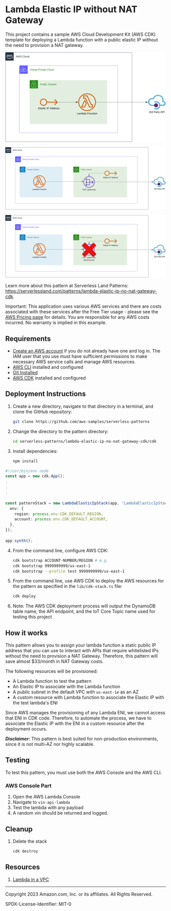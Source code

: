 # Lambda Elastic IP without NAT Gateway

This project contains a sample AWS Cloud Development Kit (AWS CDK) template for deploying a Lambda function with a public elastic IP without the need to provision a NAT gateway.

![Architecture](assets/Lambda-elastic-ip-no-nat-gateway.svg)

![Production Architecture](assets/Lambda-elastic-ip-with-nat.svg)

![Non-prod cost effective Architecture](assets/Lambda-elastic-ip-with-x-nat-gateway.svg)


Learn more about this pattern at Serverless Land Patterns: https://serverlessland.com/patterns/lambda-elastic-ip-no-nat-gateway-cdk.

Important: This application uses various AWS services and there are costs associated with these services after the Free Tier usage - please see the [AWS Pricing page](https://aws.amazon.com/pricing/) for details. You are responsible for any AWS costs incurred. No warranty is implied in this example.

## Requirements

- [Create an AWS account](https://portal.aws.amazon.com/gp/aws/developer/registration/index.html) if you do not already have one and log in. The IAM user that you use must have sufficient permissions to make necessary AWS service calls and manage AWS resources.
- [AWS CLI](https://docs.aws.amazon.com/cli/latest/userguide/install-cliv2.html) installed and configured
- [Git Installed](https://git-scm.com/book/en/v2/Getting-Started-Installing-Git)
- [AWS CDK](https://docs.aws.amazon.com/cdk/latest/guide/cli.html) installed and configured

## Deployment Instructions

1. Create a new directory, navigate to that directory in a terminal, and clone the GitHub repository:
   ```bash
   git clone https://github.com/aws-samples/serverless-patterns
   ```
2. Change the directory to the pattern directory:
   ```bash
   cd serverless-patterns/lambda-elastic-ip-no-nat-gateway-cdk/cdk
   ```
3. Install dependencies:
   ```bash
   npm install
   ```

```typescript
#!/usr/bin/env node
const app = new cdk.App();
.
.
.

const patternStack = new LambdaElasticIpStack(app, 'LambdaElasticIpStack', {
  env: {
    region: process.env.CDK_DEFAULT_REGION,
    account: process.env.CDK_DEFAULT_ACCOUNT,
  },
});

app.synth();

```

4. From the command line, configure AWS CDK:
   ```bash
   cdk bootstrap ACCOUNT-NUMBER/REGION # e.g.
   cdk bootstrap 9999999999/us-east-1
   cdk bootstrap --profile test 9999999999/us-east-1
   ```
5. From the command line, use AWS CDK to deploy the AWS resources for the pattern as specified in the `lib/cdk-stack.ts` file:
   ```bash
   cdk deploy
   ```
6. Note: The AWS CDK deployment process will output the DynamoDB table name, the API endpoint, and the IoT Core Topic name used for testing this project

## How it works

This pattern allows you to assign your lambda function a static public IP address that you can use to interact with APIs that require whitelisted IPs without the need to provision a NAT Gateway. Therefore, this pattern will save almost $33/month in NAT Gateway costs.


The following resources will be provisioned:

- A Lambda function to test the pattern
- An Elastic IP to associate with the Lambda function
- A public subnet in the default VPC with `us-east-1e` as an AZ
- A custom resource with Lambda function to associate the Elastic IP with the test lambda's ENI

Since AWS manages the provisioning of any Lambda ENI, we cannot access that ENI in CDK code. Therefore, to automate the process, we have to associate the Elastic IP with the ENI in a custom resource after the deployment occurs.

**_Disclaimer:_** This pattern is best suited for non-production environments, since it is not multi-AZ nor highly scalable.

## Testing

To test this pattern, you must use both the AWS Console and the AWS CLI.

### AWS Console Part

1. Open the AWS Lambda Console
2. Navigate to `vin-api-lambda`
3. Test the lambda with any payload
4. A random vin should be returned and logged.


## Cleanup

1. Delete the stack
   ```bash
   cdk destroy
   ```

## Resources

1. [Lambda in a VPC](https://docs.aws.amazon.com/prescriptive-guidance/latest/patterns/generate-a-static-outbound-ip-address-using-a-lambda-function-amazon-vpc-and-a-serverless-architecture.html)

---

Copyright 2023 Amazon.com, Inc. or its affiliates. All Rights Reserved.

SPDX-License-Identifier: MIT-0
